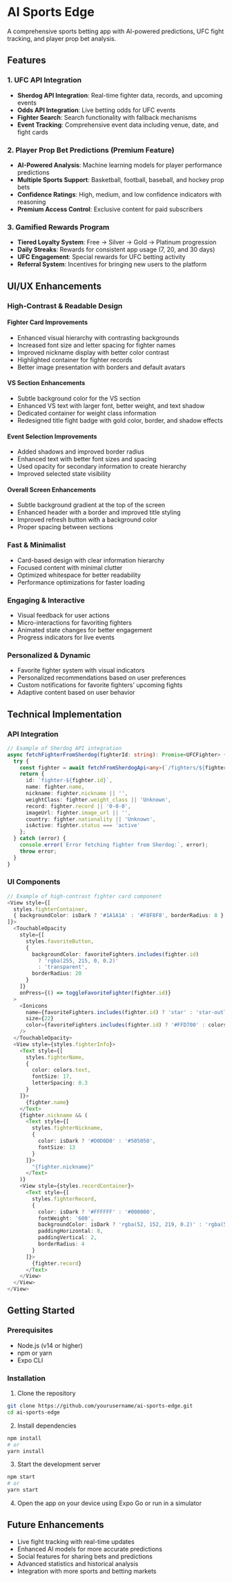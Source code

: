 # AI Sports Edge

A comprehensive sports betting app with AI-powered predictions, UFC fight tracking, and player prop bet analysis.

## Features

### 1. UFC API Integration

- **Sherdog API Integration**: Real-time fighter data, records, and upcoming events
- **Odds API Integration**: Live betting odds for UFC events
- **Fighter Search**: Search functionality with fallback mechanisms
- **Event Tracking**: Comprehensive event data including venue, date, and fight cards

### 2. Player Prop Bet Predictions (Premium Feature)

- **AI-Powered Analysis**: Machine learning models for player performance predictions
- **Multiple Sports Support**: Basketball, football, baseball, and hockey prop bets
- **Confidence Ratings**: High, medium, and low confidence indicators with reasoning
- **Premium Access Control**: Exclusive content for paid subscribers

### 3. Gamified Rewards Program

- **Tiered Loyalty System**: Free → Silver → Gold → Platinum progression
- **Daily Streaks**: Rewards for consistent app usage (7, 20, and 30 days)
- **UFC Engagement**: Special rewards for UFC betting activity
- **Referral System**: Incentives for bringing new users to the platform

## UI/UX Enhancements

### High-Contrast & Readable Design

#### Fighter Card Improvements
- Enhanced visual hierarchy with contrasting backgrounds
- Increased font size and letter spacing for fighter names
- Improved nickname display with better color contrast
- Highlighted container for fighter records
- Better image presentation with borders and default avatars

#### VS Section Enhancements
- Subtle background color for the VS section
- Enhanced VS text with larger font, better weight, and text shadow
- Dedicated container for weight class information
- Redesigned title fight badge with gold color, border, and shadow effects

#### Event Selection Improvements
- Added shadows and improved border radius
- Enhanced text with better font sizes and spacing
- Used opacity for secondary information to create hierarchy
- Improved selected state visibility

#### Overall Screen Enhancements
- Subtle background gradient at the top of the screen
- Enhanced header with a border and improved title styling
- Improved refresh button with a background color
- Proper spacing between sections

### Fast & Minimalist

- Card-based design with clear information hierarchy
- Focused content with minimal clutter
- Optimized whitespace for better readability
- Performance optimizations for faster loading

### Engaging & Interactive

- Visual feedback for user actions
- Micro-interactions for favoriting fighters
- Animated state changes for better engagement
- Progress indicators for live events

### Personalized & Dynamic

- Favorite fighter system with visual indicators
- Personalized recommendations based on user preferences
- Custom notifications for favorite fighters' upcoming fights
- Adaptive content based on user behavior

## Technical Implementation

### API Integration

```typescript
// Example of Sherdog API integration
async fetchFighterFromSherdog(fighterId: string): Promise<UFCFighter> {
  try {
    const fighter = await fetchFromSherdogApi<any>(`/fighters/${fighterId}`);
    return {
      id: `fighter-${fighter.id}`,
      name: fighter.name,
      nickname: fighter.nickname || '',
      weightClass: fighter.weight_class || 'Unknown',
      record: fighter.record || '0-0-0',
      imageUrl: fighter.image_url || '',
      country: fighter.nationality || 'Unknown',
      isActive: fighter.status === 'active'
    };
  } catch (error) {
    console.error(`Error fetching fighter from Sherdog:`, error);
    throw error;
  }
}
```

### UI Components

```typescript
// Example of high-contrast fighter card component
<View style={[
  styles.fighterContainer,
  { backgroundColor: isDark ? '#1A1A1A' : '#F8F8F8', borderRadius: 8 }
]}>
  <TouchableOpacity
    style={[
      styles.favoriteButton,
      { 
        backgroundColor: favoriteFighters.includes(fighter.id) 
          ? 'rgba(255, 215, 0, 0.2)' 
          : 'transparent',
        borderRadius: 20
      }
    ]}
    onPress={() => toggleFavoriteFighter(fighter.id)}
  >
    <Ionicons
      name={favoriteFighters.includes(fighter.id) ? 'star' : 'star-outline'}
      size={22}
      color={favoriteFighters.includes(fighter.id) ? '#FFD700' : colors.primary}
    />
  </TouchableOpacity>
  <View style={styles.fighterInfo}>
    <Text style={[
      styles.fighterName, 
      { 
        color: colors.text,
        fontSize: 17,
        letterSpacing: 0.3
      }
    ]}>
      {fighter.name}
    </Text>
    {fighter.nickname && (
      <Text style={[
        styles.fighterNickname, 
        { 
          color: isDark ? '#D0D0D0' : '#505050',
          fontSize: 13
        }
      ]}>
        "{fighter.nickname}"
      </Text>
    )}
    <View style={styles.recordContainer}>
      <Text style={[
        styles.fighterRecord, 
        { 
          color: isDark ? '#FFFFFF' : '#000000',
          fontWeight: '600',
          backgroundColor: isDark ? 'rgba(52, 152, 219, 0.2)' : 'rgba(52, 152, 219, 0.1)',
          paddingHorizontal: 8,
          paddingVertical: 2,
          borderRadius: 4
        }
      ]}>
        {fighter.record}
      </Text>
    </View>
  </View>
</View>
```

## Getting Started

### Prerequisites

- Node.js (v14 or higher)
- npm or yarn
- Expo CLI

### Installation

1. Clone the repository
```bash
git clone https://github.com/yourusername/ai-sports-edge.git
cd ai-sports-edge
```

2. Install dependencies
```bash
npm install
# or
yarn install
```

3. Start the development server
```bash
npm start
# or
yarn start
```

4. Open the app on your device using Expo Go or run in a simulator

## Future Enhancements

- Live fight tracking with real-time updates
- Enhanced AI models for more accurate predictions
- Social features for sharing bets and predictions
- Advanced statistics and historical analysis
- Integration with more sports and betting markets
